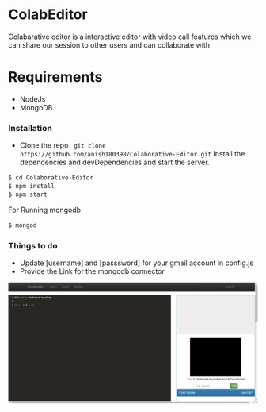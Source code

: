 # ColabEditor



Colabarative editor is a interactive editor with video call features which we can share our session to other users and can collaborate with.

# Requirements
  - NodeJs
  - MongoDB
  

### Installation

 - Clone the repo 
 ``` git clone https://github.com/anish180398/Colaborative-Editor.git```
Install the dependencies and devDependencies and start the server.

```sh
$ cd Colaborative-Editor
$ npm install 
$ npm start
```

For Running mongodb 

```sh
$ mongod
```
### Things to do
 - Update [username] and [passsword] for your gmail account in config.js 
 - Provide the Link for the mongodb connector
 
 ![alt text](https://github.com/anish180398/Colaborative-Editor/blob/main/Home%20Screen.png)

